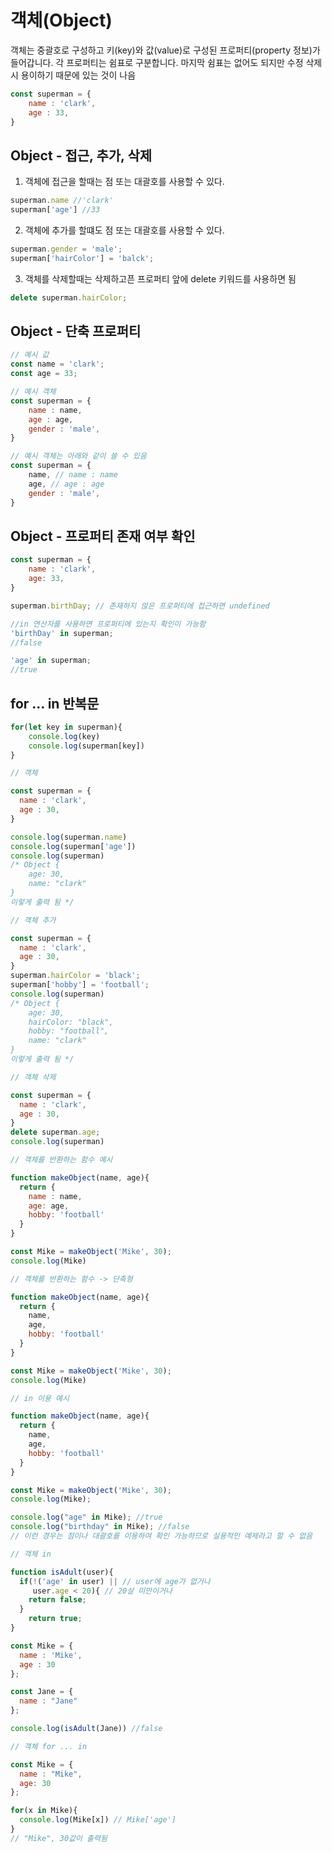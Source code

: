 # 객체(Object)

객체는 중괄호로 구성하고 키(key)와 값(value)로 구성된 프로퍼티(property 정보)가 들어갑니다.
각 프로퍼티는 쉼표로 구분합니다. 마지막 쉼표는 없어도 되지만 수정 삭제 시 용이하기 때문에 있는 것이 나음 

``` js
const superman = {
	name : 'clark',
	age : 33,
}
```

## Object - 접근, 추가, 삭제

1. 객체에 접근을 할때는 점 또는 대괄호를 사용할 수 있다.  
```js
superman.name //'clark'
superman['age'] //33
```

2. 객체에 추가를 할떄도 점 또는 대괄호를 사용할 수 있다.
``` js
superman.gender = 'male';
superman['hairColor'] = 'balck';
```

3. 객체를 삭제할때는 삭제하고픈 프로퍼티 앞에 delete 키워드를 사용하면 됨
``` js
delete superman.hairColor;
```

## Object - 단축 프로퍼티
``` js
// 예시 값
const name = 'clark';
const age = 33;

// 예시 객체
const superman = {
	name : name,
	age : age,
	gender : 'male',
}

// 예시 객체는 아래와 같이 쓸 수 있음
const superman = {
	name, // name : name
	age, // age : age
	gender : 'male',
}

```

## Object - 프로퍼티 존재 여부 확인
``` js
const superman = {
	name : 'clark',
	age: 33,
}

superman.birthDay; // 존재하지 않은 프로퍼티에 접근하면 undefined

//in 연산자를 사용하면 프로퍼티에 있는지 확인이 가능함
'birthDay' in superman;
//false

'age' in superman;
//true
```

## for ... in 반복문

``` js
for(let key in superman){
	console.log(key)
	console.log(superman[key])
}
```

``` js
// 객체

const superman = {
  name : 'clark',
  age : 30,
}

console.log(superman.name)
console.log(superman['age'])
console.log(superman)
/* Object {
	age: 30,
	name: "clark"
}
이렇게 출력 됨 */
```

``` js
// 객체 추가

const superman = {
  name : 'clark',
  age : 30,
}
superman.hairColor = 'black';
superman['hobby'] = 'football';
console.log(superman)
/* Object {
	age: 30,
	hairColor: "black",
	hobby: "football",
	name: "clark"
}
이렇게 출력 됨 */
```
``` js
// 객체 삭제

const superman = {
  name : 'clark',
  age : 30,
}
delete superman.age;
console.log(superman)
```

```js
// 객체를 반환하는 함수 예시

function makeObject(name, age){
  return {
    name : name,
    age: age,
    hobby: 'football'
  }
}

const Mike = makeObject('Mike', 30);
console.log(Mike)

// 객체를 반환하는 함수 -> 단축형

function makeObject(name, age){
  return {
    name,
    age,
    hobby: 'football'
  }
}

const Mike = makeObject('Mike', 30);
console.log(Mike)
```

```js
// in 이용 예시

function makeObject(name, age){
  return {
    name,
    age,
    hobby: 'football'
  }
}

const Mike = makeObject('Mike', 30);
console.log(Mike);

console.log("age" in Mike); //true
console.log("birthday" in Mike); //false
// 이런 경우는 점이나 대괄호를 이용하여 확인 가능하므로 실용적인 예제라고 할 수 없음

```

```js
// 객체 in

function isAdult(user){
  if(!('age' in user) || // user에 age가 없거나
     user.age < 20){ // 20살 미만이거나
    return false;
  } 
    return true;
}

const Mike = {
  name : 'Mike',
  age : 30
};

const Jane = {
  name : "Jane"
};

console.log(isAdult(Jane)) //false
```

```js
// 객체 for ... in

const Mike = {
  name : "Mike",
  age: 30
};

for(x in Mike){
  console.log(Mike[x]) // Mike['age']
}
// "Mike", 30값이 출력됨
```

